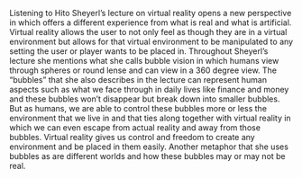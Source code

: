 Listening to Hito Sheyerl’s lecture on  virtual reality opens a new perspective in which offers a different experience from what is real and what is artificial. Virtual reality allows the user to not only feel as though they are in a virtual environment but allows for that virtual environment to be manipulated to any setting the user or player wants to be placed in. Throughout Sheyerl’s lecture she mentions what she calls bubble vision in which humans view through spheres or round lense and can view in a 360 degree view. The “bubbles” that she also describes in the lecture can represent human aspects such as what we face through in daily lives like finance and money and these bubbles won’t disappear but break down into smaller bubbles. But as humans, we are able to control these bubbles more or less the environment that we live in and that ties along together with virtual reality in which we can even escape from actual reality and away from those bubbles. Virtual reality gives us control and freedom to create any environment and be placed in them easily. Another metaphor that she uses bubbles as are different worlds and how these bubbles may or may not be real. 
